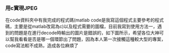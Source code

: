 ### 用c實現JPEG
在code資料夾中有我完成的程式碼(matlab code是我寫這個程式主要參考的程式碼，主要是從matlab改寫為c)以及程式需要的圖檔，目前我寫到使用方法一，遇到的問題是在進行decode時輸出的圖片是錯誤的，如下圖所示，希望各位大神可以幫我看看是否是哪一個環節出了問題，因為本人第一次接觸這種較大型的專案，code寫法較不成熟，造成各位麻煩了  
